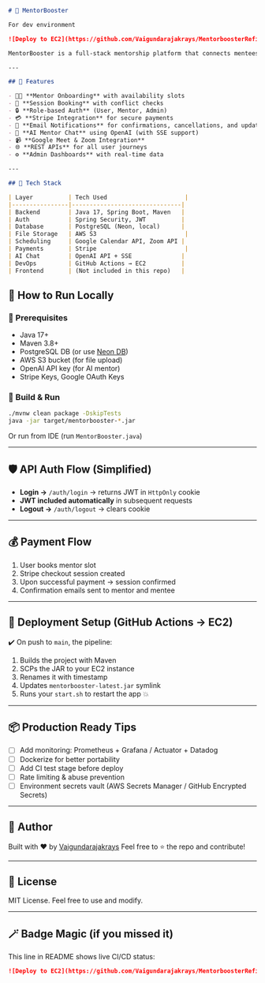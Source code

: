 

```md
# 🚀 MentorBooster

For dev environment

![Deploy to EC2](https://github.com/Vaigundarajakrays/MentorboosterRefined/actions/workflows/deploy.yml/badge.svg)

MentorBooster is a full-stack mentorship platform that connects mentees with industry professionals. It handles everything from mentor discovery to real-time scheduling, payments, AI mentoring, and more — powered by Spring Boot, Stripe, Google Meet/Zoom, and OpenAI.

---

## 🧠 Features

- 🧑‍🏫 **Mentor Onboarding** with availability slots
- 📆 **Session Booking** with conflict checks
- 🔒 **Role-based Auth** (User, Mentor, Admin)
- 💳 **Stripe Integration** for secure payments
- 📧 **Email Notifications** for confirmations, cancellations, and updates
- 🧠 **AI Mentor Chat** using OpenAI (with SSE support)
- 📹 **Google Meet & Zoom Integration**
- 🌐 **REST APIs** for all user journeys
- ⚙️ **Admin Dashboards** with real-time data

---

## 🔧 Tech Stack

| Layer          | Tech Used                      |
|----------------|-------------------------------|
| Backend        | Java 17, Spring Boot, Maven   |
| Auth           | Spring Security, JWT          |
| Database       | PostgreSQL (Neon, local)      |
| File Storage   | AWS S3                         |
| Scheduling     | Google Calendar API, Zoom API |
| Payments       | Stripe                         |
| AI Chat        | OpenAI API + SSE              |
| DevOps         | GitHub Actions → EC2          |
| Frontend       | (Not included in this repo)   |


```


## 🚀 How to Run Locally

### 🧰 Prerequisites

- Java 17+
- Maven 3.8+
- PostgreSQL DB (or use [Neon DB](https://neon.tech))
- AWS S3 bucket (for file upload)
- OpenAI API key (for AI mentor)
- Stripe Keys, Google OAuth Keys

### 🔨 Build & Run

```bash
./mvnw clean package -DskipTests
java -jar target/mentorbooster-*.jar
````

Or run from IDE (run `MentorBooster.java`)

---

## 🛡️ API Auth Flow (Simplified)

* **Login →** `/auth/login` → returns JWT in `HttpOnly` cookie
* **JWT included automatically** in subsequent requests
* **Logout →** `/auth/logout` → clears cookie

---

## 💰 Payment Flow

1. User books mentor slot
2. Stripe checkout session created
3. Upon successful payment → session confirmed
4. Confirmation emails sent to mentor and mentee

---

## 📡 Deployment Setup (GitHub Actions → EC2)

✔️ On push to `main`, the pipeline:

1. Builds the project with Maven
2. SCPs the JAR to your EC2 instance
3. Renames it with timestamp
4. Updates `mentorbooster-latest.jar` symlink
5. Runs your `start.sh` to restart the app 💥

---

## 📦 Production Ready Tips

* [ ] Add monitoring: Prometheus + Grafana / Actuator + Datadog
* [ ] Dockerize for better portability
* [ ] Add CI test stage before deploy
* [ ] Rate limiting & abuse prevention
* [ ] Environment secrets vault (AWS Secrets Manager / GitHub Encrypted Secrets)

---

## 🙌 Author

Built with ❤️ by [Vaigundarajakrays](https://github.com/Vaigundarajakrays)
Feel free to ⭐ the repo and contribute!

---

## 📃 License

MIT License. Feel free to use and modify.

---

## 🪄 Badge Magic (if you missed it)

This line in README shows live CI/CD status:

```md
![Deploy to EC2](https://github.com/Vaigundarajakrays/MentorboosterRefined/actions/workflows/deploy.yml/badge.svg)
```

